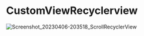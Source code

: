 # CustomViewRecyclerview

![Screenshot_20230406-203518_ScrollRecyclerView](https://user-images.githubusercontent.com/74426462/230448230-99e066a8-2054-416c-a547-f7618ab29c35.jpg)
